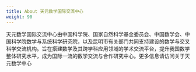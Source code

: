 ```yaml
---
title: About 天元数学国际交流中心
weight: 90
---
```


天元数学国际交流中心由中国科学院、国家自然科学基金委员会、中国数学会、中国科学院数学与系统科学研究院，以及昆明市有关部门共同支持建设的数学与交叉科学交流机构。旨在搭建数学及其跨学科应用领域的学术交流平台，提升我国数学整体研究水平，成为国际一流的数学交流与合作研究中心。更多信息请访问关于天元数学中心
 